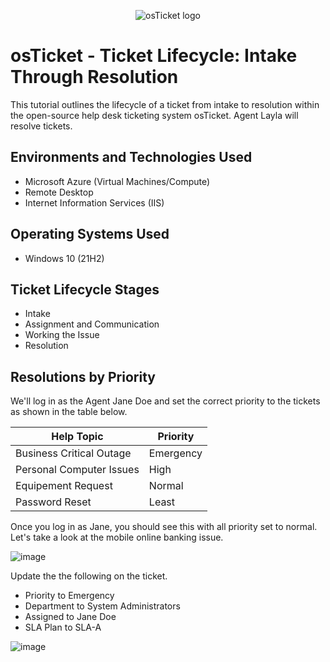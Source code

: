 <p align="center">
<img src="https://i.imgur.com/Clzj7Xs.png" alt="osTicket logo"/>
</p>

<h1>osTicket - Ticket Lifecycle: Intake Through Resolution</h1>
This tutorial outlines the lifecycle of a ticket from intake to resolution within the open-source help desk ticketing system osTicket. Agent Layla will resolve tickets.<br />

<h2>Environments and Technologies Used</h2>

- Microsoft Azure (Virtual Machines/Compute)
- Remote Desktop
- Internet Information Services (IIS)

<h2>Operating Systems Used </h2>

- Windows 10</b> (21H2)

<h2>Ticket Lifecycle Stages</h2>


- Intake
- Assignment and Communication
- Working the Issue
- Resolution

<h2>Resolutions by Priority</h2>

We'll log in as the Agent Jane Doe and set the correct priority to the tickets as shown in the table below.


Help Topic  | Priority
------------- | -------------
Business Critical Outage  | Emergency
Personal Computer Issues  | High
Equipement Request        | Normal
Password Reset            | Least

Once you log in as Jane, you should see this with all priority set to normal. Let's take a look at the mobile online banking issue. 

![image](https://github.com/riquewill1977/osticket-lifecycle/assets/139101776/65dd4724-ef9d-4af7-b3d2-62a27a5915c5)

Update the the following on the ticket.


- Priority to Emergency
- Department to System Administrators
- Assigned to Jane Doe
- SLA Plan to SLA-A


![image](https://github.com/riquewill1977/osticket-lifecycle/assets/139101776/52be9ee3-2fc1-4dd8-8dc8-1af89d3c547d)









